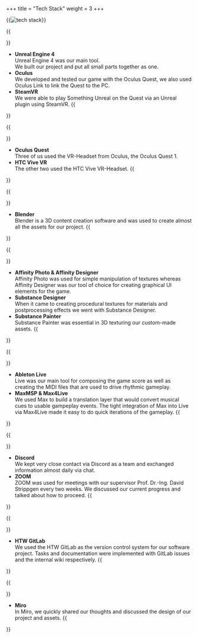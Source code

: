+++
title = "Tech Stack"
weight = 3
+++

{{<image src="tech-stack.jpg" alt="tech stack">}}

{{<section title="Development">}}
* <strong>Unreal Engine 4</strong><br>
Unreal Engine 4 was our main tool.<br> We built our project and put all small parts together as one.
* <strong>Oculus</strong><br>
We developed and tested our game with the Oculus Quest, we also used Oculus Link to link the Quest to the PC.
* <strong>SteamVR</strong><br>
We were able to play Something Unreal on the Quest via an Unreal plugin using SteamVR.
{{</section>}}

{{<section title="Hardware">}}
* <strong>Oculus Quest</strong><br>
Three of us used the VR-Headset from Oculus, the Oculus Quest 1.
* <strong>HTC Vive VR</strong><br>
The other two used the HTC Vive VR-Headset.
{{</section>}}

{{<section title="Modeling">}}
* <strong>Blender</strong><br>
Blender is a 3D content creation software and was used to create almost all the assets for our project.
{{</section>}}

{{<section title="Texturing">}}
* <strong>Affinity Photo & Affinity Designer</strong><br>
Affinity Photo was used for simple manipulation of textures whereas Affinity Designer was our tool of choice for creating graphical UI elements for the game.
* <strong>Substance Designer</strong><br>
When it came to creating procedural textures for materials and postprocessing effects we went with Substance Designer.
* <strong>Substance Painter</strong><br>
Substance Painter was essential in 3D texturing our custom-made assets.
{{</section>}}

{{<section title="Audio">}}
* <strong>Ableton Live</strong><br>
Live was our main tool for composing the game score as well as creating the MIDI files that are used to drive rhythmic gameplay.
* <strong>MaxMSP & Max4Live</strong><br>
We used Max to build a translation layer that would convert musical cues to usable gampeplay events. The tight integration of Max into Live via Max4Live made it easy to do quick iterations of the gameplay.
{{</section>}}

{{<section title="Communication">}}
* <strong>Discord</strong><br>
We kept very close contact via Discord as a team and exchanged information almost daily via chat.
* <strong>ZOOM</strong><br>
ZOOM was used for meetings with our supervisor Prof. Dr.-Ing. David Strippgen every two weeks. We discussed our current progress and talked about how to proceed.
{{</section>}}

{{<section title="Version Control">}}
* <strong>HTW GitLab</strong><br>
We used the HTW GitLab as the version control system for our software project. Tasks and documentation were implemented with GitLab issues and the internal wiki respectively.
{{</section>}}

{{<section title="Other">}}
* <strong>Miro</strong><br>
In Miro, we quickly shared our thoughts and discussed the design of our project and assets.
{{</section>}}